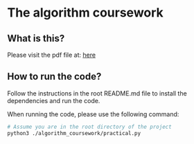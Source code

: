 # The algorithm coursework

## What is this?

Please visit the pdf file at: [here](./CS_917_algorithm_coursework_2023.pdf)

## How to run the code?

Follow the instructions in the root README.md file to install the dependencies and run the code.

When running the code, please use the following command:

```bash
# Assume you are in the root directory of the project
python3 ./algorithm_coursework/practical.py
```
